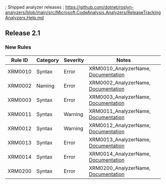 ﻿; Shipped analyzer releases
; https://github.com/dotnet/roslyn-analyzers/blob/main/src/Microsoft.CodeAnalysis.Analyzers/ReleaseTrackingAnalyzers.Help.md

## Release 2.1

### New Rules

Rule ID | Category | Severity | Notes
--------|----------|----------|--------------------
XRM0010  |  Syntax  |  Error | XRM0010_AnalyzerName, [Documentation](XRM0010_Documentation_Link)
XRM0002  | Naming |  Error    | XRM0002_AnalyzerName, [Documentation](XRM0002_Documentation_Link)
XRM0003  |  Syntax   | Error | XRM0003_AnalyzerName, [Documentation](XRM0003_Documentation_Link)
XRM0011  |  Syntax   | Warning | XRM0011_AnalyzerName, [Documentation](XRM0011_Documentation_Link)
XRM0012  |  Syntax   | Warning | XRM0012_AnalyzerName, [Documentation](XRM0012_Documentation_Link)
XRM0013  |  Syntax   | Error | XRM0013_AnalyzerName, [Documentation](XRM0013_Documentation_Link)
XRM0014  |  Syntax   | Error | XRM0014_AnalyzerName, [Documentation](XRM0014_Documentation_Link)
XRM0200  |  Syntax   | Error | XRM0200_AnalyzerName, [Documentation](XRM0200_Documentation_Link)

